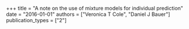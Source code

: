 +++
title = "A note on the use of mixture models for individual prediction"
date = "2016-01-01"
authors = ["Veronica T Cole", "Daniel J Bauer"]
publication_types = ["2"]

